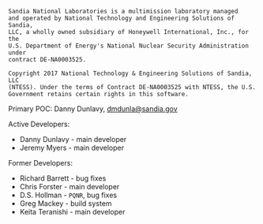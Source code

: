 ```
Sandia National Laboratories is a multimission laboratory managed
and operated by National Technology and Engineering Solutions of Sandia,
LLC, a wholly owned subsidiary of Honeywell International, Inc., for the
U.S. Department of Energy's National Nuclear Security Administration under
contract DE-NA0003525.

Copyright 2017 National Technology & Engineering Solutions of Sandia, LLC
(NTESS). Under the terms of Contract DE-NA0003525 with NTESS, the U.S.
Government retains certain rights in this software.
```

Primary POC: Danny Dunlavy, dmdunla@sandia.gov

Active Developers:
* Danny Dunlavy - main developer
* Jeremy Myers - main developer

Former Developers:
* Richard Barrett - bug fixes
* Chris Forster - main developer
* D.S. Hollman - ```PQNR```, bug fixes 
* Greg Mackey - build system
* Keita Teranishi - main developer
